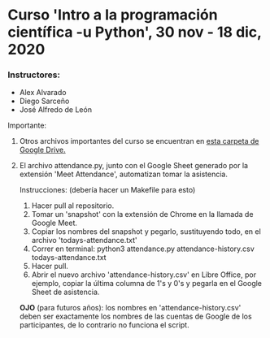# Curso 'Intro a la programación científica -u Python', 30 nov - 18 dic, 2020

### Instructores:
- Alex Alvarado
- Diego Sarceño
- José Alfredo de León 

Importante:
1. Otros archivos importantes del curso se encuentran en [esta carpeta de Google Drive.](https://drive.google.com/drive/folders/1iVIoVF1yPwoU3-KgPHnGQEvqULrPUh8P?usp=sharing)
2. El archivo attendance.py, junto con el Google Sheet 
   generado por la extensión 'Meet Attendance', automatizan
   tomar la asistencia. 
   
   Instrucciones: (debería hacer un Makefile para esto)
   1. Hacer pull al repositorio.
   2. Tomar un 'snapshot' con la extensión de Chrome en la 
   llamada de Google Meet. 
   3. Copiar los nombres del snapshot y pegarlo, sustituyendo todo, 
   en el archivo 'todays-attendance.txt' 
   4. Correr en terminal: python3 attendance.py attendance-history.csv
   todays-attendance.txt 
   5. Hacer pull.
   6. Abrir el nuevo archivo 'attendance-history.csv' en Libre Office,
   por ejemplo, copiar la última columna de 1's y 0's y pegarla en el
   Google Sheet de asistencia. 
   
   **OJO** (para futuros años): los nombres en 'attendance-history.csv'
   deben ser exactamente los nombres de las cuentas de Google de los 
   participantes, de lo contrario no funciona el script. 

